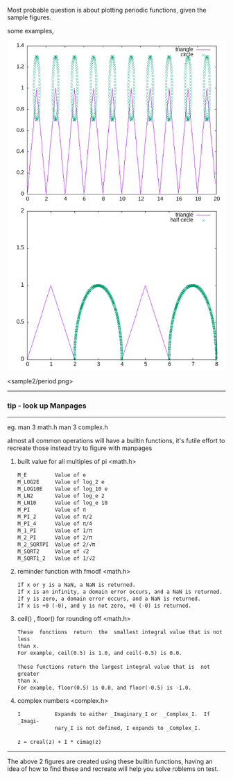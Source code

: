Most probable question is about plotting periodic functions, given the 
sample figures.

some examples,

![figure1](sample1/period1.png)
![figure1](sample2/period2.png)

<sample2/period.png>

------------------------------------------------------------------------
### tip - look up Manpages
------------------------------------------------------------------------

eg. man 3 math.h
    man 3 complex.h

almost all common operations will have a builtin functions, it's
futile effort to recreate those instead try to figure with manpages

1. built value for all multiples of pi  <math.h> 

       M_E         Value of e
       M_LOG2E     Value of log_2 e
       M_LOG10E    Value of log_10 e
       M_LN2       Value of log_e 2
       M_LN10      Value of log_e 10
       M_PI        Value of π
       M_PI_2      Value of π/2
       M_PI_4      Value of π/4
       M_1_PI      Value of 1/π
       M_2_PI      Value of 2/π
       M_2_SQRTPI  Value of 2/√π
       M_SQRT2     Value of √2
       M_SQRT1_2   Value of 1/√2

2. reminder function with fmodf         <math.h>

       If x or y is a NaN, a NaN is returned.
       If x is an infinity, a domain error occurs, and a NaN is returned.
       If y is zero, a domain error occurs, and a NaN is returned.
       If x is +0 (-0), and y is not zero, +0 (-0) is returned.

3. ceil() , floor() for rounding off    <math.h>

       These  functions  return  the  smallest integral value that is not less
       than x.
       For example, ceil(0.5) is 1.0, and ceil(-0.5) is 0.0.

       These functions return the largest integral value that is  not  greater
       than x.
       For example, floor(0.5) is 0.0, and floor(-0.5) is -1.0.


4. complex numbers                      <complex.h>


       I           Expands to either _Imaginary_I or  _Complex_I.  If  _Imagi‐
                   nary_I is not defined, I expands to _Complex_I.

       z = creal(z) + I * cimag(z)


----------------------------------------------------------------------------


The above 2 figures are created using these builtin functions, having
an idea of how to find these and recreate will help you solve roblems 
on test. 
